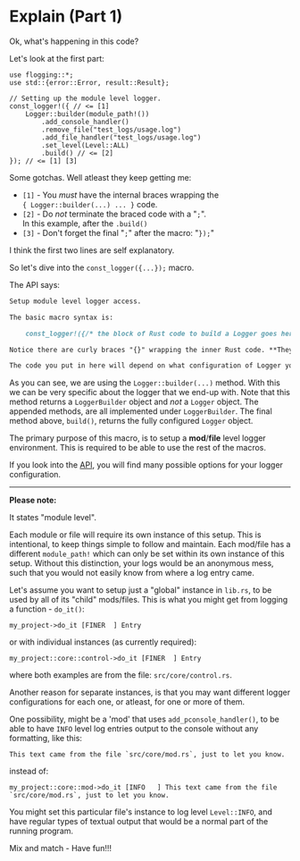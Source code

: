<!-- markdownlint-disable-file MD001 MD033 -->

# Explain (Part 1)

Ok, what's happening in this code?

Let's look at the first part:

```rust, no_run, noplayground
use flogging::*;
use std::{error::Error, result::Result};

// Setting up the module level logger.
const_logger!({ // <= [1]
    Logger::builder(module_path!())
        .add_console_handler()
        .remove_file("test_logs/usage.log")
        .add_file_handler("test_logs/usage.log")
        .set_level(Level::ALL)
        .build() // <= [2]
}); // <= [1] [3]
```

<div class="warning">

Some gotchas. Well atleast they keep getting me:

- `[1]` - You _must_ have the internal braces wrapping the\
  `{ Logger::builder(...) ... }` code.
- `[2]` - Do _not_ terminate the braced code with a "`;`".\
  In this example, after the `.build()`
- `[3]` - Don't forget the final "`;`" after the macro: "`});`"

</div>

I think the first two lines are self explanatory.

So let's dive into the `const_logger({...});` macro.

The API says:

```md
Setup module level logger access.

The basic macro syntax is:

    const_logger!({/* the block of Rust code to build a Logger goes here */});

Notice there are curly braces "{}" wrapping the inner Rust code. **They are required**.

The code you put in here will depend on what configuration of Logger you want to setup.
```

As you can see, we are using the `Logger::builder(...)` method. With this we can be very specific about the logger that we end-up with. Note that this method returns a `LoggerBuilder` object and _not_ a `Logger` object. The appended methods, are all implemented under `LoggerBuilder`. The final method above, `build()`, returns the fully configured `Logger` object.

The primary purpose of this macro, is to setup a **mod**/**file** level logger environment. This is required to be able to use the rest of the macros.

If you look into the [API], you will find many possible options for your logger configuration.

---

**Please note:**

It states "module level".

Each module or file will require its own instance of this setup. This is intentional, to keep things simple to follow and maintain. Each mod/file has a different `module_path!` which can only be set within its own instance of this setup. Without this distinction, your logs would be an anonymous mess, such that you would not easily know from where a log entry came.

Let's assume you want to setup just a "global" instance in `lib.rs`, to be used by all of its "child" mods/files. This is what you might get from logging a function - `do_it()`:

```text
my_project->do_it [FINER  ] Entry
```

or with individual instances (as currently required):

```text
my_project::core::control->do_it [FINER  ] Entry
```

where both examples are from the file: `src/core/control.rs`.

Another reason for separate instances, is that you may want different logger configurations for each one, or atleast, for one or more of them.

One possibility, might be a 'mod' that uses `add_pconsole_handler()`, to be able to have `INFO` level log entries output to the console without any formatting, like this:

```text
This text came from the file `src/core/mod.rs`, just to let you know.
```

instead of:

```text
my_project::core::mod->do_it [INFO   ] This text came from the file `src/core/mod.rs`, just to let you know.
```

You might set this particular file's instance to log level `Level::INFO`, and have regular types of textual output that would be a normal part of the running program.

Mix and match - Have fun!!!

[API]: /api/flogging/struct.LoggerBuilder.html

